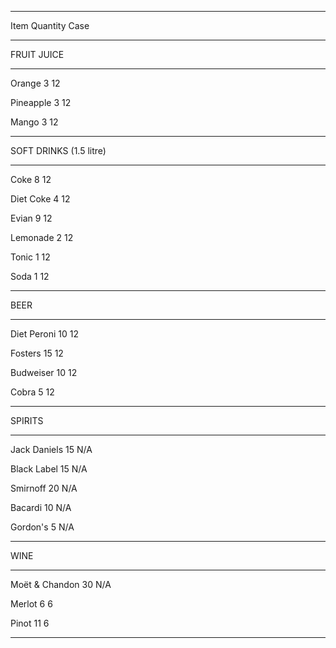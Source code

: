 ----------------------- ----------------------- -----------------------
  Item                    Quantity                Case

  ----------------------- ----------------------- -----------------------

FRUIT JUICE

  ----------------------- ----------------------- -----------------------
  Orange                  3                       12

  Pineapple               3                       12

  Mango                   3                       12
  ----------------------- ----------------------- -----------------------

SOFT DRINKS (1.5 litre)

  ----------------------- ----------------------- -----------------------
  Coke                    8                       12

  Diet Coke               4                       12

  Evian                   9                       12

  Lemonade                2                       12

  Tonic                   1                       12

  Soda                    1                       12
  ----------------------- ----------------------- -----------------------

BEER

  ----------------------- ----------------------- -----------------------
  Diet Peroni             10                      12

  Fosters                 15                      12

  Budweiser               10                      12

  Cobra                   5                       12
  ----------------------- ----------------------- -----------------------

SPIRITS

  ----------------------- ----------------------- -----------------------
  Jack Daniels            15                      N/A

  Black Label             15                      N/A

  Smirnoff                20                      N/A

  Bacardi                 10                      N/A

  Gordon's                5                       N/A
  ----------------------- ----------------------- -----------------------

WINE

  ----------------------- ----------------------- -----------------------
  Moët & Chandon          30                      N/A

  Merlot                  6                       6

  Pinot                   11                      6
  ----------------------- ----------------------- -----------------------

